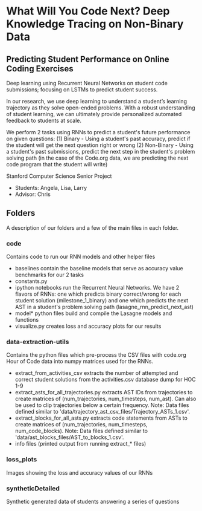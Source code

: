 # What Will You Code Next? Deep Knowledge Tracing on Non-Binary Data
## Predicting Student Performance on Online Coding Exercises
Deep learning using Recurrent Neural Networks on student code submissions; focusing on LSTMs to predict student success.

In our research, we use deep learning to understand a student’s learning trajectory as they solve open-ended problems. With a robust understanding of student learning, we can ultimately provide personalized automated feedback to students at scale.

We perform 2 tasks using RNNs to predict a student's future performance on given questions:
(1) Binary - Using a student's past accuracy, predict if the student will get the next question right or wrong
(2) Non-Binary - Using a student's past submissions, predict the next step in the student's problem solving path (in the case of the Code.org data, we are predicting the next code program that the student will write)

Stanford Computer Science Senior Project
- Students: Angela, Lisa, Larry
- Advisor: Chris

## Folders
A description of our folders and a few of the main files in each folder.

### code
Contains code to run our RNN models and other helper files
- baselines contain the baseline models that serve as accuracy value benchmarks for our 2 tasks
- constants.py
- ipython notebooks run the Recurrent Neural Networks. We have 2 flavors of RNNs: one which predicts binary correct/wrong for each student solution (milestone_1_binary) and one which predicts the next AST in a student's problem solving path (lasagne_rnn_predict_next_ast)
- model* python files build and compile the Lasagne models and functions
- visualize.py creates loss and accuracy plots for our results

### data-extraction-utils
Contains the python files which pre-process the CSV files with code.org Hour of Code data into numpy matrices used for the RNNs.
- extract_from_activities_csv extracts the number of attempted and correct student solutions from the activities.csv database dump for HOC 1-9
- extract_asts_for_all_trajectories.py extracts AST IDs from trajectories to create matrices of (num_trajectories, num_timesteps, num_ast). Can also be used to clip trajectories below a certain frequency. Note: Data files defined similar to 'data/trajectory_ast_csv_files/Trajectory_ASTs_1.csv'.
- extract_blocks_for_all_asts.py extracts code statements from ASTs to create matrices of (num_trajectories, num_timesteps, num_code_blocks). Note: Data files defined similar to 'data/ast_blocks_files/AST_to_blocks_1.csv'.
- info files (printed output from running extract_* files)

### loss_plots
Images showing the loss and accuracy values of our RNNs

### syntheticDetailed
Synthetic generated data of students answering a series of questions